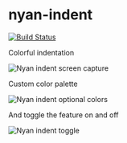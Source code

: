 # nyan-indent

[![Build Status](https://travis-ci.org/victorhqc/nyan-indent.svg?branch=master)](https://travis-ci.org/victorhqc/nyan-indent)

Colorful indentation

![Nyan indent screen capture](https://i.imgur.com/BkIAjhU.gif)

Custom color palette

![Nyan indent optional colors](https://i.imgur.com/hUHQkpi.gif)

And toggle the feature on and off

![Nyan indent toggle](https://i.imgur.com/YKDlgXG.gif)
